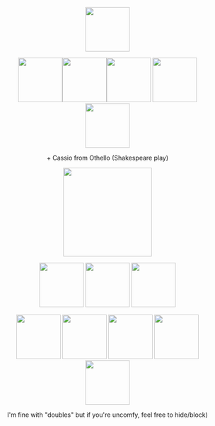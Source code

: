 
<p align="center"><img src="https://en.bloggif.com/tmp/65728fa1eda42049a5295733ca087199/text.gif?1742462608" width="100">
<p align="center"><img src="https://github.com/user-attachments/assets/15c399d6-767b-433b-a955-54f90523eed5" width="100"><img src="https://github.com/user-attachments/assets/d73f98c5-407c-4d08-8297-161c98002c51" width="100"><img src="https://github.com/user-attachments/assets/bbce2272-233e-4be0-ab7b-6e42d4b20e49" width="100"> 
<img src="https://github.com/user-attachments/assets/3019ef3b-7015-41ca-a4cd-bfc1d405d3e1" width="100">
<img src="https://github.com/user-attachments/assets/08a29f75-b7df-4e60-acaa-03e062bd2645" width="100">
<p align="center">+ Cassio from Othello (Shakespeare play)
<p> 
<p align="center"><img src="https://en.bloggif.com/tmp/65728fa1eda42049a5295733ca087199/text.gif?1742462817" width="200">
<p align="center"><img src="https://github.com/user-attachments/assets/9193650c-c1ce-4bb1-863f-12e61cb11db5" width="100">
<img src="https://github.com/user-attachments/assets/eb388b69-33b7-4398-9f42-32b128d2cd70" width="100">
<img src="https://github.com/user-attachments/assets/6bc8a804-dc01-4557-a13d-8d261d91c701" width="100">
<p align="center"><img src="https://github.com/user-attachments/assets/28c55ac6-0b0b-4a3d-a66a-d7e73793a631" width="100">
<img src="https://github.com/user-attachments/assets/f1490848-6d84-4a5a-a930-4c9999fb134c" width="100">
<img src="https://github.com/user-attachments/assets/3ce9f0e8-4b15-47d7-a5a9-18499c36f313" width="100">
<img src="https://github.com/user-attachments/assets/d5ae4f68-f5d1-48e3-82f9-c37e4e6427e0" width="100">
<img src="https://github.com/user-attachments/assets/fd21fee3-f106-49f1-853d-cdc0e7f214a6" width="100">

<p align="center">I'm fine with "doubles" but if you're uncomfy, feel free to hide/block)
